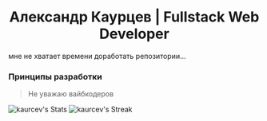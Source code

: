 <h1 align="center">Александр Каурцев | Fullstack Web Developer</h1>

мне не хватает времени доработать репозитории...

### Принципы разработки

> Не уважаю вайбкодеров

![kaurcev's Stats](https://github-readme-stats.vercel.app/api?username=kaurcev&theme=tokyonight&show_icons=true&hide_border=false&count_private=true)
![kaurcev's Streak](https://github-readme-streak-stats.herokuapp.com/?user=kaurcev&theme=tokyonight&hide_border=false)
